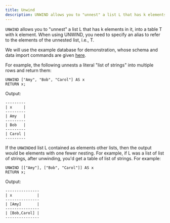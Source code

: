 ```yaml
---
title: Unwind
description: UNWIND allows you to "unnest" a list L that has k elements in it, into a table T with k element. 
---
```


`UNWIND` allows you to "unnest" a list L that has k elements in it,
into a table T with k element.
When using UNWIND, you need to specify an alias to refer to the elements
of the unnested list, i.e., T.

We will use the example database for demonstration, whose schema and data import commands are given [here](../query-clauses/example-database).

For example, the following unnests a literal "list of strings" into multiple rows 
and return them:

```cypher
UNWIND ["Amy", "Bob", "Carol"] AS x
RETURN x;
```

Output:
```
---------
| x     |
---------
| Amy   |
---------
| Bob   |
---------
| Carol |
---------
```

If the `UNWIND`ed list L contained as elements other lists,
then the output would be elements with one fewer nesting. For example, if L was a list of 
list of strings, after unwinding, you'd get a table of list of strings. For example:

```cypher
UNWIND [["Amy"], ["Bob", "Carol"]] AS x
RETURN x;
```
Output:
```
---------------
| x           |
---------------
| [Amy]       |
---------------
| [Bob,Carol] |
---------------
```
